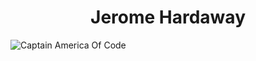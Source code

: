 # <h1 align="center">Jerome Hardaway</h1>
![Captain America Of Code](https://res.cloudinary.com/jhardaway/image/upload/v1604602687/Jerome-17_giyuc9.jpg)
